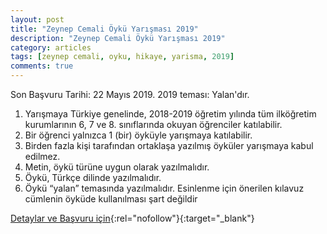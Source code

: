 ```yaml
---
layout: post
title: "Zeynep Cemali Öykü Yarışması 2019"
description: "Zeynep Cemali Öykü Yarışması 2019"
category: articles
tags: [zeynep cemali, oyku, hikaye, yarisma, 2019]
comments: true
---
```


Son Başvuru Tarihi: 22 Mayıs 2019. 
2019 teması: Yalan'dır.

 1. Yarışmaya Türkiye genelinde, 2018-2019 öğretim yılında tüm ilköğretim
kurumlarının 6, 7 ve 8. sınıflarında okuyan öğrenciler katılabilir.
 2. Bir öğrenci yalnızca 1 (bir) öyküyle yarışmaya katılabilir.
 3. Birden fazla kişi tarafından ortaklaşa yazılmış öyküler yarışmaya
kabul edilmez.
 4. Metin, öykü türüne uygun olarak yazılmalıdır.
 5. Öykü, Türkçe dilinde yazılmalıdır.
 6. Öykü “yalan” temasında yazılmalıdır. Esinlenme için önerilen
kılavuz cümlenin öyküde kullanılması şart değildir

[Detaylar ve Başvuru için](http://gunisigikitapligi.com/projeler/zeynep-cemali-oyku-yarismasi/?utm_source=edebiyatyarismalari.com&utm_medium=affiliate){:rel="nofollow"}{:target="_blank"}
